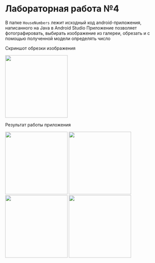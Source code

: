 # Лабораторная работа №4

В папке `HouseNumbers` лежит исходный код android-приложения, написанного на Java в Android Studio
Приложение позволяет фотографировать, выбирать изображение из галереи, обрезать и с помощью полученной модели определять число

Скриншот обрезки изображения

<img src="https://github.com/user-attachments/assets/77bed04a-252c-49ad-bef4-a03a82789a57" width="200"/>

Результат работы приложения

<img src="https://github.com/user-attachments/assets/7991b7ee-fb58-4de1-a386-7a1d03766d17" width="200"/>
<img src="https://github.com/user-attachments/assets/194308df-9216-4c0d-8a57-4443611ac481" width="200"/>
<img src="https://github.com/user-attachments/assets/50730f9d-5c96-43d0-958b-51495ad10923" width="200"/>
<img src="https://github.com/user-attachments/assets/6ad31e0e-655f-45ea-b034-9e825f1461a0" width="200"/>
